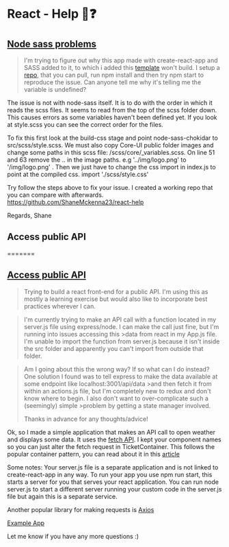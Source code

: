 # React - Help :speech_balloon::question:

## [Node sass problems](https://www.reddit.com/r/reactjs/comments/7mpcoo/can_anyone_tell_me_why_this_app_is_not_building/)

>I'm trying to figure out why this app made with create-react-app and SASS added to it, to which i added this [template](https://github.com/mrholek/CoreUI-React) won't build.
>I setup a [repo](https://github.com/borisyordanov/node-sass-bug), that you can pull, run npm install and then try npm start to reproduce the issue. Can anyone tell me why it's telling me the variable is undefined?

The issue is not with node-sass itself. It is to do with the order in which it reads the scss files. It seems to read from the top of the scss folder down. This causes errors as some variables haven't been defined yet. If you look at style.scss you can see the correct order for the files.

To fix this first look at the build-css stage and point node-sass-chokidar to src/scss/style.scss. We must also copy Core-UI public folder images and change some paths in this scss file: /scss/core/_variables.scss. On line 51 and 63 remove the .. in the image paths. e.g '../img/logo.png' to '/img/logo.png' . Then we just have to change the css import in index.js to point at the compiled css. import './scss/style.css'

Try follow the steps above to fix your issue. I created a working repo that you can compare with afterwards. https://github.com/ShaneMckenna23/react-help

Regards, Shane

## Access public API
=======
## [Access public API](https://www.reddit.com/r/reactjs/comments/7os450/trying_to_build_a_react_frontend_for_a_public_api/)

>Trying to build a react front-end for a public API. I'm using this as mostly a learning exercise but would also like to incorporate best practices wherever I can.

>I'm currently trying to make an API call with a function located in my server.js file using express/node. I can make the call just fine, but I'm running into issues accessing this >data from react in my App.js file. I'm unable to import the function from server.js because it isn't inside the src folder and apparently you can't import from outside that folder.

>Am I going about this the wrong way? If so what can I do instead? One solution I found was to tell express to make the data available at some endpoint like localhost:3001/api/data >and then fetch it from within an actions.js file, but I'm completely new to redux and don't know where to begin. I also don't want to over-complicate such a (seemingly) simple >problem by getting a state manager involved.
>
>Thanks in advance for any thoughts/advice!

Ok, so I made a simple application that makes an API call to open weather and displays some data. 
It uses the [fetch API](https://developer.mozilla.org/en-US/docs/Web/API/Fetch_API/Using_Fetch).
I kept your component names so you can just alter the fetch request in TicketContainer. This follows the popular 
container pattern, you can read about it in this [article](https://medium.com/@learnreact/container-components-c0e67432e005)

Some notes:
Your server.js file is a separate application and is not linked to create-react-app in any way. To run your app you use npm run start, this starts a server for you that serves your react application. You can run node server.js to start a different server running your custom code in the server.js file but again this is a separate service.

Another popular library for making requests is [Axios](https://github.com/axios/axios)

[Example App](https://github.com/ShaneMckenna23/react-help-2)

Let me know if you have any more questions :)